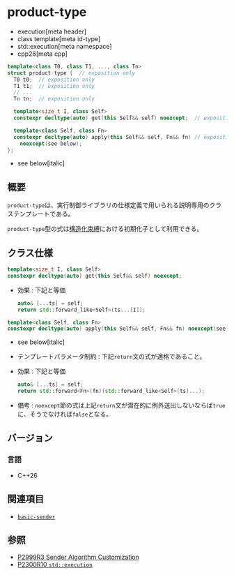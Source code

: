 # product-type
* execution[meta header]
* class template[meta id-type]
* std::execution[meta namespace]
* cpp26[meta cpp]

```cpp
template<class T0, class T1, ..., class Tn>
struct product-type {  // exposition only
  T0 t0;  // exposition only
  T1 t1;  // exposition only
  // ...
  Tn tn;  // exposition only

  template<size_t I, class Self>
  constexpr decltype(auto) get(this Self&& self) noexcept;  // exposition only

  template<class Self, class Fn>
  constexpr decltype(auto) apply(this Self&& self, Fn&& fn) // exposition only
    noexcept(see below);
};
```
* see below[italic]

## 概要
`product-type`は、実行制御ライブラリの仕様定義で用いられる説明専用のクラステンプレートである。

`product-type`型の式は[構造化束縛](/lang/cpp17/structured_bindings.md)における初期化子として利用できる。


## クラス仕様
```cpp
template<size_t I, class Self>
constexpr decltype(auto) get(this Self&& self) noexcept;
```

- 効果 : 下記と等価

   ```cpp
   auto& [...ts] = self;
   return std::forward_like<Self>(ts...[I]);
   ```

```cpp
template<class Self, class Fn>
constexpr decltype(auto) apply(this Self&& self, Fn&& fn) noexcept(see below);
```
* see below[italic]

- テンプレートパラメータ制約 : 下記`return`文の式が適格であること。
- 効果 : 下記と等価

    ```cpp
    auto& [...ts] = self;
    return std::forward<Fn>(fn)(std::forward_like<Self>(ts)...);
    ```

- 備考 : `noexcept`節の式は上記`return`文が潜在的に例外送出しないならば`true`に、そうでなければ`false`となる。


## バージョン
### 言語
- C++26


## 関連項目
- [`basic-sender`](basic-sender.md)


## 参照
- [P2999R3 Sender Algorithm Customization](https://www.open-std.org/jtc1/sc22/wg21/docs/papers/2023/p2999r3.html)
- [P2300R10 `std::execution`](https://www.open-std.org/jtc1/sc22/wg21/docs/papers/2024/p2300r10.html)
